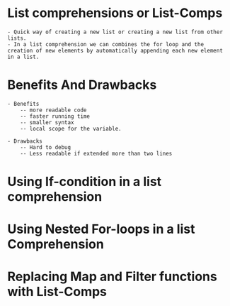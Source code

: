 # List comprehensions or List-Comps
    - Quick way of creating a new list or creating a new list from other lists. 
    - In a list comprehension we can combines the for loop and the creation of new elements by automatically appending each new element in a list.

# Benefits And Drawbacks
    - Benefits
        -- more readable code
        -- faster running time
        -- smaller syntax
        -- local scope for the variable.

    - Drawbacks
        -- Hard to debug
        -- Less readable if extended more than two lines


# Using If-condition in a list comprehension

# Using Nested For-loops in a list Comprehension

# Replacing Map and Filter functions with List-Comps
